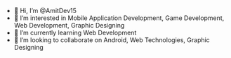 - 👋 Hi, I’m @AmitDev15
- 👀 I’m interested in Mobile Application Development, Game Development, Web Development, Graphic Designing
- 🌱 I’m currently learning Web Development
- 💞️ I’m looking to collaborate on Android, Web Technologies, Graphic Designing

<!---
AmitDev15/AmitDev15 is a ✨ special ✨ repository because its `README.md` (this file) appears on your GitHub profile.
You can click the Preview link to take a look at your changes.
--->
